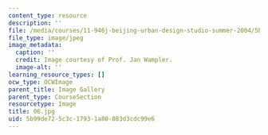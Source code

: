 ```yaml
---
content_type: resource
description: ''
file: /media/courses/11-946j-beijing-urban-design-studio-summer-2004/5b99de725c3c17931a80083d3cdc99e6_06.jpg
file_type: image/jpeg
image_metadata:
  caption: ''
  credit: Image courtesy of Prof. Jan Wampler.
  image-alt: ''
learning_resource_types: []
ocw_type: OCWImage
parent_title: Image Gallery
parent_type: CourseSection
resourcetype: Image
title: 06.jpg
uid: 5b99de72-5c3c-1793-1a80-083d3cdc99e6
---
```

